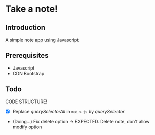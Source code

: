 # Take a note!

## Introduction
A simple note app using Javascript

## Prerequisites
- Javascript
- CDN Bootstrap

<!-- ## How to run -->
## Todo
CODE STRUCTURE!
- [x] Replace *querySelectorAll* in `main.js` by *querySelector*
- (Doing...) Fix delete option -> EXPECTED. Delete note, don't allow modify option